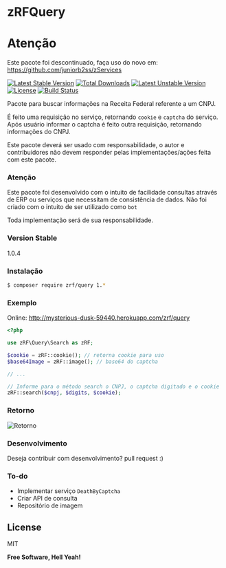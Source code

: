 # zRFQuery


# Atenção

Este pacote foi descontinuado, faça uso do novo em: https://github.com/juniorb2ss/zServices

[![Latest Stable Version](https://poser.pugx.org/zrf/query/v/stable)](https://packagist.org/packages/zrf/query) [![Total Downloads](https://poser.pugx.org/zrf/query/downloads)](https://packagist.org/packages/zrf/query) [![Latest Unstable Version](https://poser.pugx.org/zrf/query/v/unstable)](https://packagist.org/packages/zrf/query) [![License](https://poser.pugx.org/zrf/query/license)](https://packagist.org/packages/zrf/query)
[![Build Status](https://travis-ci.org/juniorb2ss/zrf.svg?branch=master)](https://travis-ci.org/juniorb2ss/zrf)

Pacote para buscar informações na Receita Federal referente a um CNPJ.

É feito uma requisição no serviço, retornando `cookie` e `captcha` do serviço. Após usuário informar
o captcha é feito outra requisição, retornando informações do CNPJ.

Este pacote deverá ser usado com responsabilidade, o autor e contribuidores não devem responder pelas implementações/ações feita com este pacote.

### Atenção

Este pacote foi desenvolvido com o intuito de facilidade consultas através de ERP ou serviços que necessitam de consistência de dados. Não foi criado com o intuito de ser utilizado como `bot`

Toda implementação será de sua responsabilidade.

### Version Stable
1.0.4

### Instalação

```sh
$ composer require zrf/query 1.*
```
### Exemplo

Online: http://mysterious-dusk-59440.herokuapp.com/zrf/query

```php
<?php

use zRF\Query\Search as zRF;

$cookie = zRF::cookie(); // retorna cookie para uso
$base64Image = zRF::image(); // base64 do captcha

// ...

// Informe para o método search o CNPJ, o captcha digitado e o cookie
zRF::search($cnpj, $digits, $cookie);
```

### Retorno
![Retorno](http://s32.postimg.org/r60gurdg5/Screenshot_from_2016_04_28_18_43_13.png)

### Desenvolvimento
Deseja contribuir com desenvolvimento? pull request :)

### To-do
- Implementar serviço `DeathByCaptcha`
- Criar API de consulta
- Repositório de imagem

License
----
MIT

**Free Software, Hell Yeah!**

[//]: # (These are reference links used in the body of this note and get stripped out when the markdown processor does its job. There is no need to format nicely because it shouldn't be seen. Thanks SO - http://stackoverflow.com/questions/4823468/store-comments-in-markdown-syntax)

